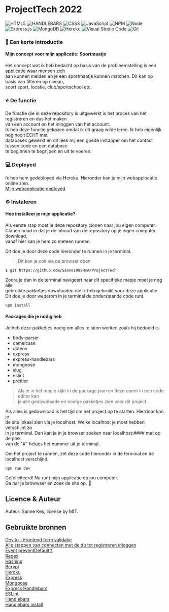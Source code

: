 # ProjectTech 2022<br>

![HTML5](https://img.shields.io/badge/html5-%23E34F26.svg?style=for-the-badge&logo=html5&logoColor=white)
![HANDLEBARS](https://img.shields.io/badge/Handlebars.js-f0772b?style=for-the-badge&logo=handlebarsdotjs&logoColor=black)
![CSS3](https://img.shields.io/badge/css3-%231572B6.svg?style=for-the-badge&logo=css3&logoColor=white)
![JavaScript](https://img.shields.io/badge/javascript-%23323330.svg?style=for-the-badge&logo=javascript&logoColor=%23F7DF1E)
![NPM](https://img.shields.io/badge/NPM-%23000000.svg?style=for-the-badge&logo=npm&logoColor=white)
![Node](https://img.shields.io/badge/Node.js-339933?style=for-the-badge&logo=nodedotjs&logoColor=white)
![Express.js](https://img.shields.io/badge/express.js-%23404d59.svg?style=for-the-badge&logo=express&logoColor=%2361DAFB)
![MongoDB](https://img.shields.io/badge/MongoDB-%234ea94b.svg?style=for-the-badge&logo=mongodb&logoColor=white)
![Heroku](https://img.shields.io/badge/Heroku-430098?style=for-the-badge&logo=heroku&logoColor=white)
![Visual Studio Code](https://img.shields.io/badge/Visual%20Studio%20Code-0078d7.svg?style=for-the-badge&logo=visual-studio-code&logoColor=white)
![Git](https://img.shields.io/badge/git-%23F05033.svg?style=for-the-badge&logo=git&logoColor=white)

### 👋 Een korte introductie<br>
#### Mijn concept voor mijn applicatie: Sportmaatje<br>
Het concept wat ik heb bedacht op basis van de probleemstelling is een applicatie waar mensen zich <br>
aan kunnen melden en je een sportmaatje kunnen matchen. Dit kan op basis van filteren op niveau, <br>
soort sport, locatie, club/sportschool etc.<br>


### ⭐ De functie <br>
De functie die in deze repository is uitgewerkt is het proces van het registreren en dus het maken <br>
van een account en het inloggen van het account.<br>
Ik heb deze functie gekozen omdat ik dit graag wilde leren. Ik heb eigenlijk nog nooit ECHT met <br>
databases gewerkt en dit leek mij een goede instapper om het contact tussen code en een database <br>
te beginnen te begrijpen en uit te voeren.


### 💻 Deployed 
Ik heb hem gedeployed via Heroku. Hieronder kan je mijn webapplocatie online zien.<br>
[Mijn webapplicatie deployed](LINK)<br>

### ⚙️ Instaleren
#### Hoe installeer je mijn applicatie?

Als eerste stap moet je deze repository clonen naar jou eigen computer.<br>
Clonen houd in dat je de inhoud van de repository op je eigen computer download,<br>
vanaf hier kan je hem zo meteen runnen. <br>

                                                                                 
Dit doe je door deze code hieronder te runnen in je terminal.<br>
>Dit kan je ook via de browser doen.<br>

`$ git https://github.com/Sanne1998HvA/ProjectTech`<br>

Zodra je dan in de terminal navigeert naar dit specifieke mapje moet je nog alle <br>
gebruikte pakketjes downloaden die ik heb gebruikt voor deze applicatie.<br>
Dit doe je door wederom in je terminal de onderstaande code runt.<br>

`npm install`<br>

#### Packages die je nodig heb
Je heb deze pakketjes nodig om alles te laten werken zoals hij bedoeld is. <br>

* body-parser
* camelcase
* dotenv
* express
* express-handlebars
* mongoose
* slug
* eslint
* prettier

> Als je in het mapje kijkt in de package.json en deze opent in een code editor kan <br>
> je alle gedownloade en nodige pakketjes zien voor dit project.

Als alles is gedownload is het tijd om het project op te starten. Hierdoor kan je <br>
de site lokaal zien via je localhost. Welke localhost je moet hebben verschijnt zo <br>
in je terminal. Dan kan je in je browser zoeken naar localhost:#### met op de plek <br>
van de "#" hekjes het nummer uit je terminal.<br>

Om het project te runnen, zet deze code hieronder in de terminal en de localhost verschijnd.<br>

`npm run dev`

Gefeliciteerd! Nu runt mijn applicatie op jou computer.<br>
Ga nar je browwser en zoek de site op. 😬<br>

## Licence & Auteur
Auteur: Sanne Kes, license by MIT.

## Gebruikte bronnen
[Dev.to - Frontend form validatie](https://dev.to/javascriptacademy/form-validation-using-javascript-34je)<br>
[Alle stappen van connecten met de db tot registreren inloggen ](https://www.youtube.com/watch?v=zQhzt2-MMl8)<br>
[Event preventDefault()](https://developer.mozilla.org/en-US/docs/Web/API/Event/preventDefault)<br>
[Regex](https://regexr.com)<br>
[Hashing](https://stackoverflow.com/questions/14588032/mongoose-password-hashing)<br>
[Bcrypt](https://github.com/kelektiv/node.bcrypt.js/)<br>
[Heroku](https://devcenter.heroku.com/articles/getting-started-with-nodejs)<br>
[Express](https://www.npmjs.com/package/express)<br>
[Mongoose](https://www.npmjs.com/package/mongoose)<br>
[Express Handlebars](https://www.npmjs.com/package/express-handlebars)<br>
[ESLint](https://www.npmjs.com/package/eslint)<br>
[Handlebars](https://handlebarsjs.com/guide/#block-helpers)<br>
[Handlebars install](https://www.npmjs.com/package/express-handlebars)<br>


